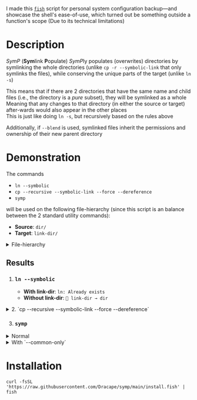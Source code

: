 I made this [`fish`](https://fishshell.com/) script for personal system configuration backup—and showcase the shell's ease-of-use, which turned out be something outside a function's scope (Due to its technical limitations)

# Description
*SymP* (**Sym**link **P**opulate) *SymP*ly populates (overwrites) directories by symlinking the whole directories (unlike `cp -r --symbolic-link` that only symlinks the files), while conserving the unique parts of the target (unlike `ln -s`)

This means that if there are 2 directories that have the same name and child files (i.e., the directory is a *pure* subset), they will be symlinked as a whole  
Meaning that any changes to that directory (in either the source or target) after-wards would also appear in the other places  
This is just like doing `ln -s`, but recursively based on the rules above

Additionally, if `--blend` is used, symlinked files inherit the permissions and ownership of their new parent directory

# Demonstration
The commands  
- `ln --symbolic`  
- `cp --recursive --symbolic-link --force --dereference`  
- `symp`  

will be used on the following file-hierarchy (since this script is an balance between the 2 standard utility commands):  
- **Source**: `dir/`  
- **Target**: `link-dir/`  

<details>
<summary>File-hierarchy</summary>

```
📁 dir					# Source
├── 📁 same-dir
│   ├── 📁a
│   │   ├── 📄 afile-1
│   │   └── 📄 afile-2
│   └── 📁b
│       ├── 📄 bfile-1
│       └── 📄 bfile-2
├── 📁 udir-d
│   └── 📄 subfile
├── 📄 same-file
└── 📄 ufile-d

📁 link-dir				# Target
├── 📁 same-dir
│   ├── 📁 a
│   │   ├── 📄 afile-1
│   │   └── 📄 afile-2
│   └── 📁 b
│       ├── 📄 bfile-1
│       └── 📄 bfile-2
├── 📁 udir-l
│   └── 📄 subfile
├── 📄 same-file
└── 📄 ufile-l
```
</details>

## Results
1. ### `ln --symbolic`
	- **With link-dir**: `ln: Already exists`
	- **Without link-dir**: `🔗 link-dir → dir`
<details>
<summary>2. `cp --recursive --symbolic-link --force --dereference`</summary>

```
📁 link-dir
├── 📁 dir
│   ├── 📁 same-dir
│   │   ├── 📁 a
│   │   │   ├── 📄 afile-1 → dir/same-dir/a/afile-1
│   │   │   └── 📄 afile-2 → dir/same-dir/a/afile-2
│   │   └── 📁 b
│   │       ├── 📄 bfile-1 → dir/same-dir/b/bfile-1
│   │       └── 📄 bfile-2 → dir/same-dir/b/bfile-2
│   ├── 📁 udir-d
│   │   └── 📄 subfile → dir/udir-d/subfile
│   ├── 📄 same-file → dir/same-file
│   └── 📄 ufile-d → dir/ufile-d
├── 📁 same-dir
│   ├── 📁 a
│   │   ├── 📄 afile-1
│   │   └── 📄 afile-2
│   └── 📁 b
│       ├── 📄 bfile-1
│       └── 📄 bfile-2
├── 📁 udir-l
│   └── 📄 subfile
├── 📄 same-file
└── 📄 ufile-l
```
</details>

3. ### `symp`
<details>
<summary>Normal</summary>

```
📁 link-dir
├── 🔗 same-dir → dir/same-dir
├── 🔗 udir-d → dir/udir-d			# Directory not present in Target
├── 📁 udir-l
│   └── 📄 subfile
├── 🔗 same-file → dir/same-file
├── 🔗 ufile-d → dir/ufile-d		# File not present in Target
└── 📄 ufile-l
```
</details>

<details>
<summary>With `--common-only`</summary>

```
📁 link-dir
├── 🔗 same-dir → dir/same-dir
├── 📁 udir-l
│   └── 📄 subfile
├── 🔗 same-file → dir/same-file
└── 📄 ufile-l
```
</details>

# Installation
`curl -fsSL 'https://raw.githubusercontent.com/Dracape/symp/main/install.fish' | fish`
